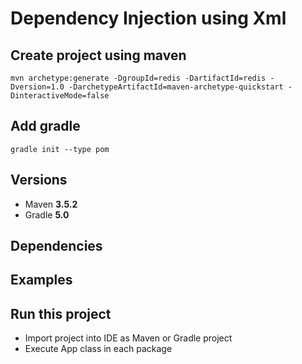 # Dependency Injection using Xml

## Create project using maven
```
mvn archetype:generate -DgroupId=redis -DartifactId=redis -Dversion=1.0 -DarchetypeArtifactId=maven-archetype-quickstart -DinteractiveMode=false
```

## Add gradle
```
gradle init --type pom
```

## Versions
* Maven **3.5.2**
* Gradle **5.0**

## Dependencies

## Examples

## Run this project
* Import project into IDE as Maven or Gradle project
* Execute App class in each package